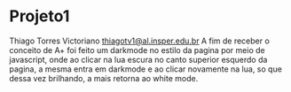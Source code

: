# Projeto1
Thiago Torres Victoriano
thiagotv1@al.insper.edu.br
A fim de receber o conceito de A+ foi feito um darkmode no estilo da pagina por meio de javascript, onde ao clicar na lua escura no canto superior esquerdo da pagina, 
a mesma entra em darkmode e ao clicar novamente na lua, so que dessa vez brilhando, a mais retorna ao white mode.
